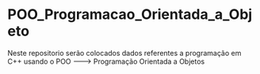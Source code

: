 # POO_Programacao_Orientada_a_Objeto
Neste repositorio serão colocados dados referentes a programação em C++ usando o POO ---> Programação Orientada a Objetos
